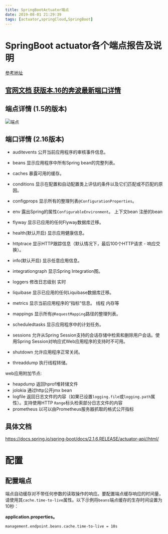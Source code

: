 ```yaml
---
title: SpringBootActuator端点
date: 2019-08-01 21:29:39
tags: [actuator,springCloud,SpringBoot]
---
```


# **SpringBoot actuator各个端点报告及说明**

[参考地址](https://blog.csdn.net/IT_faquir/article/details/80465725)

## [官网文档 获版本.16的奔波最新端口详情](https://docs.spring.io/spring-boot/docs/2.1.6.RELEASE/reference/htmlsingle/#production-ready)

## 端点详情 (1.5的版本)

![端点](/img/2019-08-01/actuator端点.png)

<!--more-->



## 端口详情 (2.16版本)

* auditevents       公开当前应用程序的审核事件信息。

* beans               显示应用程序中所有Spring bean的完整列表。

* caches             暴露可用的缓存。
* conditions        显示在配置和自动配置类上评估的条件以及它们匹配或不匹配的原因。  
* configprops     显示所有的整理列表`@ConfigurationProperties`。
* env                  露出Spring的属性`ConfigurableEnvironment`。 上下文bean 注册的bean
* flyway             显示已应用的任何Flyway数据库迁移。
* health(默认开启)             显示应用健康信息。
* httptrace              显示HTTP跟踪信息（默认情况下，最后100个HTTP请求 - 响应交换）。
* info(默认开启)     显示任意应用信息。
* integrationgraph   显示Spring Integration图。
* loggers       修改日志级别 实时
* liquibase     显示已应用的任何Liquibase数据库迁移。
* metrics      显示当前应用程序的“指标”信息。 线程 内存等
* mappings  显示所有`@RequestMapping`路径的整理列表。
* scheduledtasks  显示应用程序中的计划任务。
* sessions      允许从Spring Session支持的会话存储中检索和删除用户会话。使用Spring Session对响应式Web应用程序的支持时不可用。
* shutdown    允许应用程序正常关闭。
* threaddump   执行线程转储。

web应用附加节点:

* heapdump   返回hprof堆转储文件
* jolokia   通过http公开jmx bean
* logfile    返回日志文件的内容（如果已设置`logging.file`或`logging.path`属性）。支持使用HTTP `Range`标头检索部分日志文件的内容
* prometheus   以可以由Prometheus服务器抓取的格式公开指标

## 具体文档

https://docs.spring.io/spring-boot/docs/2.1.6.RELEASE/actuator-api//html/

# 配置

## 配置端点

端点自动缓存对不带任何参数的读取操作的响应。要配置端点缓存响应的时间量，请使用其`cache.time-to-live`属性。以下示例将`beans`端点缓存的生存时间设置为10秒：

**application.properties。** 

```
management.endpoint.beans.cache.time-to-live = 10s
```